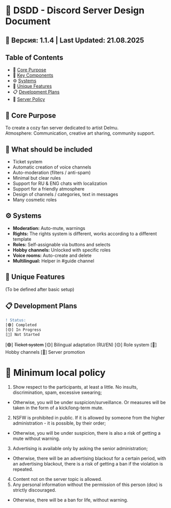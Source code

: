 # 📑 DSDD - Discord Server Design Document

## 📌 Версия: 1.1.4 | Last Updated: 21.08.2025

## Table of Contents
- 🎯 [Core Purpose](#-core-purpose)
- 📌 [Key Components](#-key-components)
- ⚙️ [Systems](#-systems)
- 🌟 [Unique Features](#-unique-features)
- 📋 [Development Plans](#-development-plans)
- 📜 [Server Policy](#-server-policy)

## 🎯 Core Purpose
To create a cozy fan server dedicated to artist Delmu.  
Atmosphere: Communication, creative art sharing, community support.

## 📌 What should be included
- Ticket system
- Automatic creation of voice channels
- Auto-moderation (filters / anti-spam)
- Minimal but clear rules
- Support for RU & ENG chats with localization
- Support for a friendly atmosphere
- Design of channels / categories, text in messages
- Many cosmetic roles

## ⚙️ Systems
- **Moderation:** Auto-mute, warnings
- **Rights:** The rights system is different, works according to a different template
- **Roles:** Self-assignable via buttons and selects
- **Hobby channels:** Unlocked with specific roles
- **Voice rooms:** Auto-create and delete
- **Multilingual:** Helper in #guide channel

## 🌟 Unique Features
(To be defined after basic setup)

## 📋 Development Plans
```diff
! Status:
[🟢] Completed
[🟡] In Progress
[🔴] Not Started
```
[🟢] ~~Ticket system~~
[🟡] Bilingual adaptation (RU/EN)
[🟡] Role system
[🔴] Hobby channels
[🔴] Server promotion

# 📜 Minimum local policy
1. Show respect to the participants, at least a little. No insults, discrimination, spam, excessive swearing;
- Otherwise, you will be under suspicion/surveillance. Or measures will be taken in the form of a kick/long-term mute.
2. NSFW is prohibited in public. If it is allowed by someone from the higher administration - it is possible, by their order;
- Otherwise, you will be under suspicion, there is also a risk of getting a mute without warning.
3. Advertising is available only by asking the senior administration;
- Otherwise, there will be an advertising blackout for a certain period, with an advertising blackout, there is a risk of getting a ban if the violation is repeated.
4. Content not on the server topic is allowed.
5. Any personal information without the permission of this person (dox) is strictly discouraged.
- Otherwise, there will be a ban for life, without warning.
